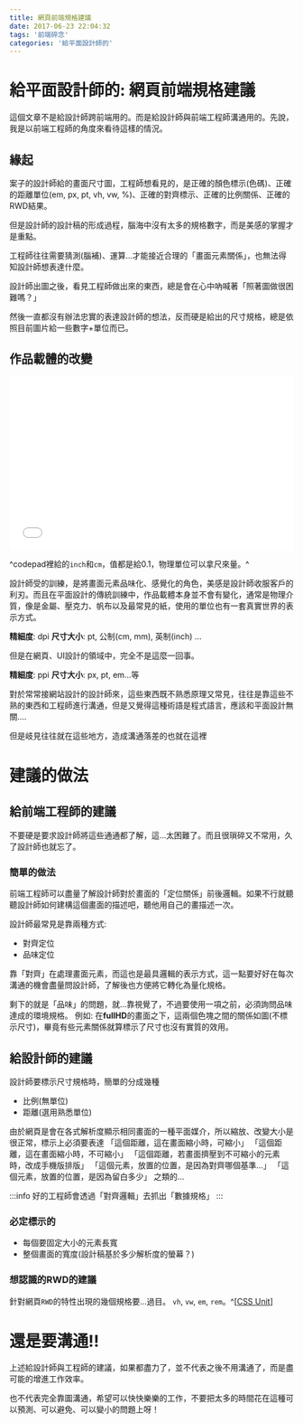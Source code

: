 ```yaml
---
title: 網頁前端規格建議
date: 2017-06-23 22:04:32
tags: '前端碎念'
categories: '給平面設計師的'
---
```


# 給平面設計師的: 網頁前端規格建議

這個文章不是給設計師跨前端用的。而是給設計師與前端工程師溝通用的。先說，我是以前端工程師的角度來看待這樣的情況。

## 緣起

案子的設計師給的畫面尺寸圖，工程師想看見的，是正確的顏色標示(色碼)、正確的距離單位(em, px, pt, vh, vw, %)、正確的對齊標示、正確的比例關係、正確的RWD結果。

但是設計師的設計稿的形成過程，腦海中沒有太多的規格數字，而是美感的掌握才是重點。

工程師往往需要猜測(腦補)、運算...才能接近合理的「畫面元素關係」，也無法得知設計師想表達什麼。

設計師出圖之後，看見工程師做出來的東西，總是會在心中吶喊著「照著圖做很困難嗎？」

然後一直都沒有辦法忠實的表達設計師的想法，反而硬是給出的尺寸規格，總是依照目前圖片給一些數字+單位而已。


## 作品載體的改變

<iframe height='307' scrolling='no' title='testFontSize' src='//codepen.io/dwatow/embed/OgjXWp/?height=307&theme-id=light&default-tab=result&embed-version=2' frameborder='no' allowtransparency='true' allowfullscreen='true' style='width: 100%;'>See the Pen <a href='https://codepen.io/dwatow/pen/OgjXWp/'>testFontSize</a> by chris (<a href='https://codepen.io/dwatow'>@dwatow</a>) on <a href='https://codepen.io'>CodePen</a>.
</iframe>

^codepad裡給的`inch`和`cm`，值都是給0.1，物理單位可以拿尺來量。^


設計師受的訓練，是將畫面元素品味化、感覺化的角色，美感是設計師收服客戶的利刃。而且在平面設計的傳統訓練中，作品載體本身並不會有變化，通常是物理介質，像是金屬、壓克力、帆布以及最常見的紙，使用的單位也有一套真實世界的表示方式。

**精細度**: dpi
**尺寸大小**: pt, 公制(cm, mm), 英制(inch)
...

但是在網頁、UI設計的領域中，完全不是這麼一回事。

**精細度**: ppi
**尺寸大小**: px, pt, em...等

對於常常接網站設計的設計師來，這些東西既不熟悉原理又常見，往往是靠這些不熟的東西和工程師進行溝通，但是又覺得這種術語是程式語言，應該和平面設計無關....

但是岐見往往就在這些地方，造成溝通落差的也就在這裡

# 建議的做法

## 給前端工程師的建議

不要硬是要求設計師將這些通通都了解，這...太困難了。而且很瑣碎又不常用，久了設計師也就忘了。

### 簡單的做法

前端工程師可以盡量了解設計師對於畫面的「定位關係」前後邏輯。如果不行就聽聽設計師如何建構這個畫面的描述吧，聽他用自己的畫描述一次。

設計師最常見是靠兩種方式:

- 對齊定位
- 品味定位

靠「對齊」在處理畫面元素，而這也是最具邏輯的表示方式，這一點要好好在每次溝通的機會盡量問設計師，了解後也方便將它轉化為量化規格。

剩下的就是「品味」的問題，就...靠視覺了，不過要使用一項之前，必須詢問品味達成的環境規格。
例如: 在**fullHD**的畫面之下，這兩個色塊之間的關係如圖(不標示尺寸)，畢竟有些元素關係就算標示了尺寸也沒有實質的效用。

## 給設計師的建議

設計師要標示尺寸規格時，簡單的分成幾種

- 比例(無單位)
- 距離(選用熟悉單位)

由於網頁是會在各式解析度顯示相同畫面的一種平面媒介，所以縮放、改變大小是很正常，標示上必須要表達
「這個距離，這在畫面縮小時，可縮小」
「這個距離，這在畫面縮小時，不可縮小」
「這個距離，若畫面擠壓到不可縮小的元素時，改成手機版排版」
「這個元素，放置的位置，是因為對齊哪個基準...」
「這個元素，放置的位置，是因為留白多少」
之類的...

:::info
好的工程師會透過「對齊邏輯」去抓出「數據規格」
:::

### 必定標示的

- 每個要固定大小的元素長寬
- 整個畫面的寬度(設計稿基於多少解析度的螢幕？)

### 想認識的RWD的建議

針對網頁`RWD`的特性出現的幾個規格要...過目。
`vh`, `vw`, `em`, `rem`。^[[CSS Unit](https://www.w3schools.com/cssref/css_units.asp)]

# 還是要溝通!!

上述給設計師與工程師的建議，如果都盡力了，並不代表之後不用溝通了，而是盡可能的增進工作效率。

也不代表完全靠圖溝通，希望可以快快樂樂的工作，不要把太多的時間花在這種可以預測、可以避免、可以變小的問題上呀！
